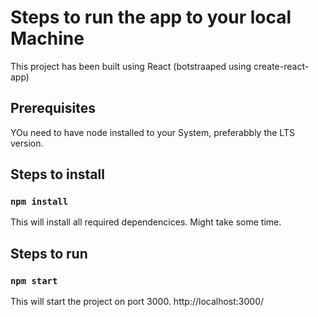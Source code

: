 # Steps to run the app to your local Machine

This project has been built using React (botstraaped using create-react-app)

## Prerequisites
YOu need to have node installed to your System, preferabbly the LTS version.

## Steps to install

### `npm install`

This will install all required dependencices. Might take some time.

## Steps to run

### `npm start`

This will start the project on port 3000. 
http://localhost:3000/




